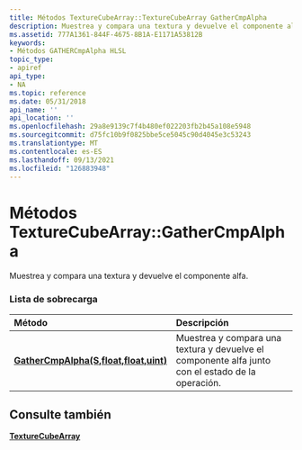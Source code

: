 ```yaml
---
title: Métodos TextureCubeArray::TextureCubeArray GatherCmpAlpha
description: Muestrea y compara una textura y devuelve el componente alfa. | Métodos TextureCubeArray::TextureCubeArray GatherCmpAlpha
ms.assetid: 777A1361-844F-4675-8B1A-E1171A53812B
keywords:
- Métodos GATHERCmpAlpha HLSL
topic_type:
- apiref
api_type:
- NA
ms.topic: reference
ms.date: 05/31/2018
api_name: ''
api_location: ''
ms.openlocfilehash: 29a8e9139c7f4b480ef022203fb2b45a108e5948
ms.sourcegitcommit: d75fc10b9f0825bbe5ce5045c90d4045e3c53243
ms.translationtype: MT
ms.contentlocale: es-ES
ms.lasthandoff: 09/13/2021
ms.locfileid: "126883948"
---
```

# <a name="texturecubearraygathercmpalpha-methods"></a>Métodos TextureCubeArray::GatherCmpAlpha

Muestrea y compara una textura y devuelve el componente alfa.

### <a name="overload-list"></a>Lista de sobrecarga



| Método                                                                                      | Descripción                                                                                                      |
|:--------------------------------------------------------------------------------------------|:-----------------------------------------------------------------------------------------------------------------|
| [**GatherCmpAlpha(S,float,float,uint)**](tcubearray-gathercmpalpha-s-float-float-uint-.md) | Muestrea y compara una textura y devuelve el componente alfa junto con el estado de la operación.<br/> |



## <a name="see-also"></a>Consulte también

<dl> <dt>

[**TextureCubeArray**](texturecubearray.md)
</dt> </dl>

 

 





